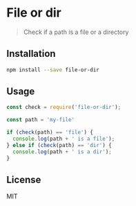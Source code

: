 # File or dir
> Check if a path is a file or a directory

## Installation
```bash
npm install --save file-or-dir
```

## Usage
```javascript
const check = require('file-or-dir');

const path = 'my-file'

if (check(path) == 'file') {
  console.log(path + ' is a file');
} else if (check(path) == 'dir') {
  console.log(path + ' is a dir');
}
```

## License
MIT
